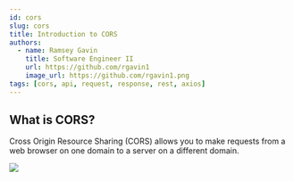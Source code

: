 ```yaml
---
id: cors
slug: cors
title: Introduction to CORS
authors:
  - name: Ramsey Gavin
    title: Software Engineer II
    url: https://github.com/rgavin1
    image_url: https://github.com/rgavin1.png
tags: [cors, api, request, response, rest, axios]
---
```


## What is CORS?

Cross Origin Resource Sharing (CORS) allows you to make requests from a web browser on one domain to a server on a different domain. 

![](https://www.keycdn.com/img/support/cors.png)